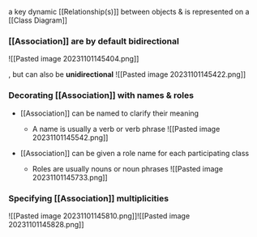 a key dynamic [[Relationship(s)]] between objects & is represented on a [[Class Diagram]]

### [[Association]] are by **default bidirectional**
![[Pasted image 20231101145404.png]]

, but can also be **unidirectional**
![[Pasted image 20231101145422.png]]

### Decorating [[Association]] with names & roles
- [[Association]] can be named to clarify their meaning
	- A name is usually a verb or verb phrase
![[Pasted image 20231101145542.png]]

- [[Association]] can be given a role name for each participating class
	- Roles are usually nouns or noun phrases
![[Pasted image 20231101145733.png]]

### Specifying [[Association]] multiplicities
![[Pasted image 20231101145810.png]]![[Pasted image 20231101145828.png]]